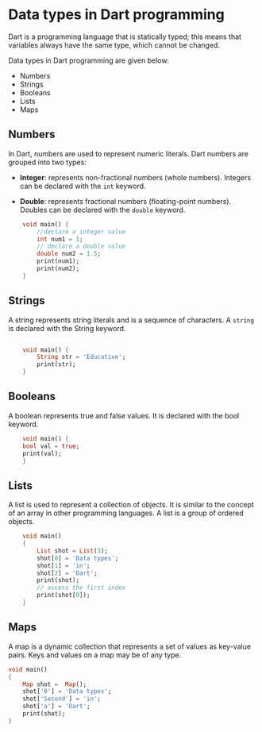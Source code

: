 # Data types in Dart programming

Dart is a programming language that is statically typed; this means that variables always have the same type, which cannot be changed.

Data types in Dart programming are given below:

- Numbers
- Strings
- Booleans
- Lists
- Maps

## Numbers

In Dart, numbers are used to represent numeric literals. Dart numbers are grouped into two types:

- **Integer**: represents non-fractional numbers (whole numbers). Integers can be declared with the `int` keyword.

- **Double**: represents fractional numbers (floating-point numbers). Doubles can be declared with the `double` keyword.

```dart
    void main() {
        //declare a integer value
        int num1 = 1;
        // declare a double value
        double num2 = 1.5;
        print(num1);
        print(num2);
    }
```

## Strings

A string represents string literals and is a sequence of characters. A `string` is declared with the String keyword.

```dart

    void main() {
        String str = 'Educative';
        print(str);
    }
```

## Booleans

A boolean represents true and false values. It is declared with the bool keyword.

```dart
    void main() {
    bool val = true;
    print(val);
    }
```

## Lists

A list is used to represent a collection of objects. It is similar to the concept of an array in other programming languages. A list is a group of ordered objects.

```dart
    void main()
    {
        List shot = List(3);
        shot[0] = 'Data types';
        shot[1] = 'in';
        shot[2] = 'Dart';
        print(shot);
        // access the first index
        print(shot[0]);
    }
```

## Maps

A map is a dynamic collection that represents a set of values as key-value pairs. Keys and values on a map may be of any type.

```dart
void main()
{
    Map shot =  Map();
    shot['0'] = 'Data types';
    shot['Second'] = 'in';
    shot['a'] = 'Dart';
    print(shot);
}
```
